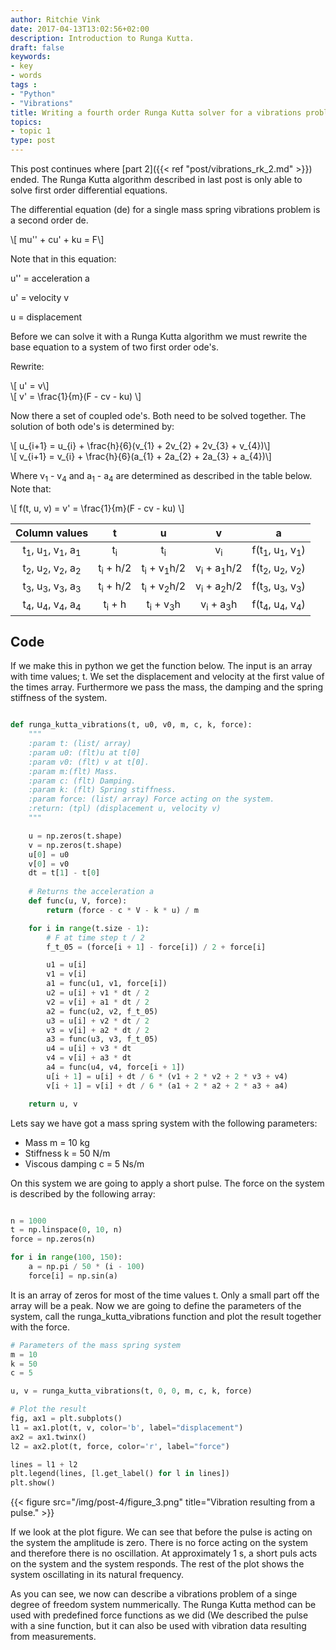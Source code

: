 ```yaml
---
author: Ritchie Vink
date: 2017-04-13T13:02:56+02:00
description: Introduction to Runga Kutta.
draft: false
keywords:
- key
- words
tags :
- "Python"
- "Vibrations"
title: Writing a fourth order Runga Kutta solver for a vibrations problem in Python (Part 3)
topics:
- topic 1
type: post
---
```


This post continues where [part 2]({{< ref "post/vibrations_rk_2.md" >}}) ended. The Runga Kutta algorithm described in last post is only able to solve first order differential equations.

The differential equation (de) for a single mass spring vibrations problem is a second order de.

<div>\[ mu'' + cu' + ku = F\] </div>

Note that in this equation:

u'' = acceleration a

u' = velocity v

u = displacement

Before we can solve it with a Runga Kutta algorithm we must rewrite the base equation to a system of two first order ode's.

Rewrite:

<div>\[ u' = v\] </div>
<div>\[ v' = \frac{1}{m}(F - cv - ku) \] </div>

Now there a set of coupled ode's. Both need to be solved together. The solution of both ode's is determined by:

<div>\[ u_{i+1} = u_{i} + \frac{h}{6}(v_{1} + 2v_{2} + 2v_{3} + v_{4})\] </div>
<div>\[ v_{i+1} = v_{i} + \frac{h}{6}(a_{1} + 2a_{2} + 2a_{3} + a_{4})\] </div>

Where v<sub>1</sub> - v<sub>4</sub> and a<sub>1</sub> - a<sub>4</sub> are determined as described in the table below. Note that:

<div>\[ f(t, u, v) = v' = \frac{1}{m}(F - cv - ku) \] </div>

**Column values**|**t**|**u**|**v**|**a**
:-----:|:-----:|:-----:|:-----:|:-----:
t<sub>1</sub>, u<sub>1</sub>, v<sub>1</sub>,  a<sub>1</sub>|t<sub>i</sub>|t<sub>i</sub> |v<sub>i</sub> |f(t<sub>1</sub>, u<sub>1</sub>, v<sub>1</sub>)
t<sub>2</sub>, u<sub>2</sub>, v<sub>2</sub>,  a<sub>2</sub>|t<sub>i</sub> + h/2|t<sub>i</sub>  + v<sub>1</sub>h/2|v<sub>i</sub> + a<sub>1</sub>h/2|f(t<sub>2</sub>, u<sub>2</sub>, v<sub>2</sub>)
t<sub>3</sub>, u<sub>3</sub>, v<sub>3</sub>,  a<sub>3</sub>|t<sub>i</sub> + h/2|t<sub>i</sub>  + v<sub>2</sub>h/2|v<sub>i</sub> + a<sub>2</sub>h/2|f(t<sub>3</sub>, u<sub>3</sub>, v<sub>3</sub>)
t<sub>4</sub>, u<sub>4</sub>, v<sub>4</sub>,  a<sub>4</sub>|t<sub>i</sub> + h|t<sub>i</sub>  + v<sub>3</sub>h|v<sub>i</sub> + a<sub>3</sub>h|f(t<sub>4</sub>, u<sub>4</sub>, v<sub>4</sub>)

## Code

If we make this in python we get the function below. The input is an array with time values; t.
We set the displacement and velocity at the first value of the times array.
Furthermore we pass the mass, the damping and the spring stiffness of the system.


```python

def runga_kutta_vibrations(t, u0, v0, m, c, k, force):
    """
    :param t: (list/ array)
    :param u0: (flt)u at t[0]
    :param v0: (flt) v at t[0].
    :param m:(flt) Mass.
    :param c: (flt) Damping.
    :param k: (flt) Spring stiffness.
    :param force: (list/ array) Force acting on the system.
    :return: (tpl) (displacement u, velocity v)
    """

    u = np.zeros(t.shape)
    v = np.zeros(t.shape)
    u[0] = u0
    v[0] = v0
    dt = t[1] - t[0]
    
    # Returns the acceleration a
    def func(u, V, force):
        return (force - c * V - k * u) / m

    for i in range(t.size - 1):
        # F at time step t / 2
        f_t_05 = (force[i + 1] - force[i]) / 2 + force[i]

        u1 = u[i]
        v1 = v[i]
        a1 = func(u1, v1, force[i])
        u2 = u[i] + v1 * dt / 2
        v2 = v[i] + a1 * dt / 2
        a2 = func(u2, v2, f_t_05)
        u3 = u[i] + v2 * dt / 2
        v3 = v[i] + a2 * dt / 2
        a3 = func(u3, v3, f_t_05)
        u4 = u[i] + v3 * dt
        v4 = v[i] + a3 * dt
        a4 = func(u4, v4, force[i + 1])
        u[i + 1] = u[i] + dt / 6 * (v1 + 2 * v2 + 2 * v3 + v4)
        v[i + 1] = v[i] + dt / 6 * (a1 + 2 * a2 + 2 * a3 + a4)

    return u, v
```

Lets say we have got a mass spring system with the following parameters:

* Mass			m = 10 kg
* Stiffness		k = 50 N/m
* Viscous damping 	c = 5 Ns/m

On this system we are going to apply a short pulse. The force on the system is described by the following array:

```python

n = 1000
t = np.linspace(0, 10, n)
force = np.zeros(n)

for i in range(100, 150):
    a = np.pi / 50 * (i - 100)
    force[i] = np.sin(a)
```

It is an array of zeros for most of the time values t. Only a small part off the array will be a peak. 
Now we are going to define the parameters of the system, call the runga_kutta_vibrations function and plot the result together with the force.

```python
# Parameters of the mass spring system
m = 10
k = 50
c = 5

u, v = runga_kutta_vibrations(t, 0, 0, m, c, k, force)

# Plot the result
fig, ax1 = plt.subplots()
l1 = ax1.plot(t, v, color='b', label="displacement")
ax2 = ax1.twinx()
l2 = ax2.plot(t, force, color='r', label="force")

lines = l1 + l2
plt.legend(lines, [l.get_label() for l in lines])
plt.show()
```

{{< figure src="/img/post-4/figure_3.png" title="Vibration resulting from a pulse." >}}

If we look at the plot figure. We can see that before the pulse is acting on the system the amplitude is zero. There is no force acting on the system and therefore there is no oscillation. At approximately 1 s, a short puls acts on the system and the system responds. The rest of the plot shows the system oscillating in its natural frequency. 

As you can see, we now can describe a vibrations problem of a singe degree of freedom system nummerically. The Runga Kutta method can be used with predefined force functions as we did (We described the pulse with a sine function, but it can also be used with vibration data resulting from measurements. 

<script type="text/javascript" async
  src="https://cdnjs.cloudflare.com/ajax/libs/mathjax/2.7.1/MathJax.js?config=TeX-MML-AM_CHTML">
</script>
